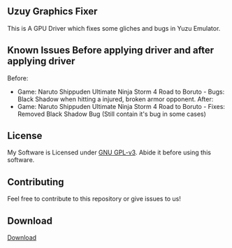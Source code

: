## Uzuy Graphics Fixer

This is A GPU Driver which fixes some gliches and bugs in Yuzu Emulator.

## Known Issues Before applying driver and after applying driver
Before:
- Game: Naruto Shippuden Ultimate Ninja Storm 4 Road to Boruto - Bugs: Black Shadow when hitting a injured, broken armor opponent.
After:
- Game: Naruto Shippuden Ultimate Ninja Storm 4 Road to Boruto - Fixes: Removed Black Shadow Bug (Still contain it's bug in some cases)

## License

My Software is Licensed under [GNU GPL-v3](LICENSE). Abide it before using this software.

## Contributing

Feel free to contribute to this repository or give issues to us!

## Download

[Download](https://github.com/KaydenJR2310/Uzuy-Graphics-Fixer/releases)
